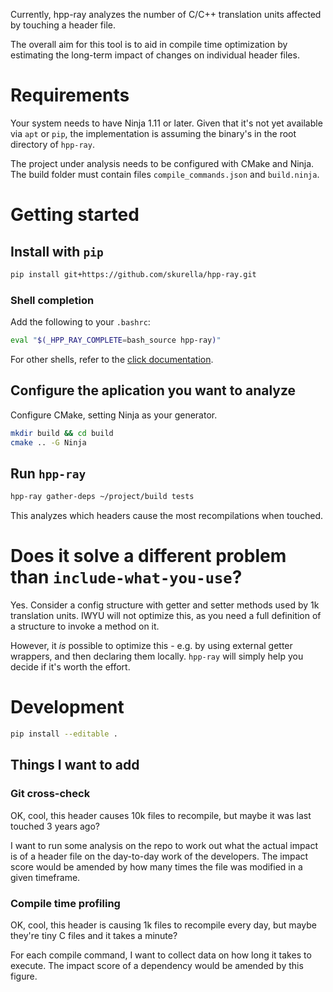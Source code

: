 Currently, hpp-ray analyzes the number of C/C++ translation units affected by touching a header file.

The overall aim for this tool is to aid in compile time optimization by estimating the long-term impact of changes on individual header files.

# Requirements

Your system needs to have Ninja 1.11 or later.
Given that it's not yet available via `apt` or `pip`, the implementation is assuming the binary's in the root directory of `hpp-ray`.

The project under analysis needs to be configured with CMake and Ninja.
The build folder must contain files `compile_commands.json` and `build.ninja`.

# Getting started

## Install with `pip`

```bash
pip install git+https://github.com/skurella/hpp-ray.git
```

### Shell completion

Add the following to your `.bashrc`:

```bash
eval "$(_HPP_RAY_COMPLETE=bash_source hpp-ray)"
```

For other shells, refer to the [click documentation](https://click.palletsprojects.com/en/8.1.x/shell-completion/).

## Configure the aplication you want to analyze

Configure CMake, setting Ninja as your generator.

```sh
mkdir build && cd build
cmake .. -G Ninja
```

## Run `hpp-ray`

```sh
hpp-ray gather-deps ~/project/build tests
```

This analyzes which headers cause the most recompilations when touched.

# Does it solve a different problem than `include-what-you-use`?

Yes. Consider a config structure with getter and setter methods used by 1k translation units.
IWYU will not optimize this, as you need a full definition of a structure to invoke a method on it.

However, it *is* possible to optimize this - e.g. by using external getter wrappers, and then declaring them locally.
`hpp-ray` will simply help you decide if it's worth the effort.

# Development

```sh
pip install --editable .
```

## Things I want to add

### Git cross-check

OK, cool, this header causes 10k files to recompile, but maybe it was last touched 3 years ago?

I want to run some analysis on the repo to work out what the actual impact is of a header file on the day-to-day work of the developers.
The impact score would be amended by how many times the file was modified in a given timeframe.

### Compile time profiling

OK, cool, this header is causing 1k files to recompile every day, but maybe they're tiny C files and it takes a minute?

For each compile command, I want to collect data on how long it takes to execute.
The impact score of a dependency would be amended by this figure.
